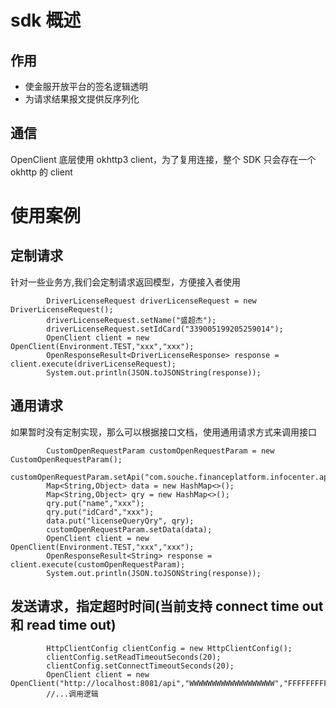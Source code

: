 # sdk 概述
## 作用
- 使金服开放平台的签名逻辑透明
- 为请求结果报文提供反序列化

## 通信
OpenClient 底层使用 okhttp3 client，为了复用连接，整个 SDK 只会存在一个okhttp 的 client 

# 使用案例

## 定制请求
针对一些业务方,我们会定制请求返回模型，方便接入者使用
````
        DriverLicenseRequest driverLicenseRequest = new DriverLicenseRequest();
        driverLicenseRequest.setName("盛超杰");
        driverLicenseRequest.setIdCard("339005199205259014");
        OpenClient client = new OpenClient(Environment.TEST,"xxx","xxx");
        OpenResponseResult<DriverLicenseResponse> response = client.execute(driverLicenseRequest);
        System.out.println(JSON.toJSONString(response));
````

## 通用请求
如果暂时没有定制实现，那么可以根据接口文档，使用通用请求方式来调用接口
````
        CustomOpenRequestParam customOpenRequestParam = new CustomOpenRequestParam();
        customOpenRequestParam.setApi("com.souche.financeplatform.infocenter.api.facade.LicenseQueryFacade#queryDriverLicense");
        Map<String,Object> data = new HashMap<>();
        Map<String,Object> qry = new HashMap<>();
        qry.put("name","xxx");
        qry.put("idCard","xxx");
        data.put("licenseQueryQry", qry);
        customOpenRequestParam.setData(data);
        OpenClient client = new OpenClient(Environment.TEST,"xxx","xxx");
        OpenResponseResult<String> response = client.execute(customOpenRequestParam);
        System.out.println(JSON.toJSONString(response));
````



## 发送请求，指定超时时间(当前支持 connect time out 和 read time out)
````
        HttpClientConfig clientConfig = new HttpClientConfig();
        clientConfig.setReadTimeoutSeconds(20);
        clientConfig.setConnectTimeoutSeconds(20);
        OpenClient client = new OpenClient("http://localhost:8081/api","WWWWWWWWWWWWWWWWWWW","FFFFFFFFFFFFFFFFFFFFFFFFFFFFFFFFF",clientConfig);
        //...调用逻辑
````
